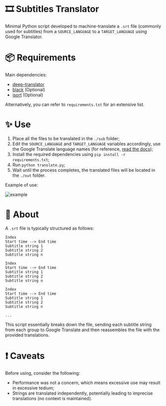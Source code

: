 # 🎞️ Subtitles Translator

Minimal Python script developed to machine-translate a `.srt` file (commonly used for subtitles) from a `SOURCE_LANGUAGE` to a `TARGET_LANGUAGE` using Google Translator.

# 📦 Requirements

Main dependencies:

* [deep-translator](https://pypi.org/project/deep-translator/)
* [black](https://pypi.org/project/black/) (Optional)
* [isort](https://pypi.org/project/isort/) (Optional)

Alternatively, you can refer to `requirements.txt` for an extensive list.

# ✨ Use

1. Place all the files to be translated in the `./sub` folder;
2. Edit the `SOURCE_LANGUAGE` and `TARGET_LANGUAGE` variables accordingly, use the Google Translate language names (for reference, [read the docs](https://deep-translator.readthedocs.io/en/latest/usage.html#google-translate));
3. Install the required dependencies using `pip install -r requirements.txt`;
4. Run `python translate.py`;
5. Wait until the process completes, the translated files will be located in the `./out` folder.

Example of use:

![example](https://github.com/gvmossato/subtitles-translator/assets/41247052/14cdca30-9811-4807-b29d-e3c37b6c7c1d)

# 📝 About

A `.srt` file is typically structured as follows:

```
Index
Start time --> End time
Subtitle string 1
Subtitle string 2
Subtitle string n

Index
Start time --> End time
Subtitle string 1
Subtitle string 2
Subtitle string n

Index
Start time --> End time
Subtitle string 1
Subtitle string 2
Subtitle string n

...
```

This script essentially breaks down the file, sending each subtitle string from each group to Google Translate and then reassembles the file with the provided translations.

# ❗ Caveats

Before using, consider the following:

* Performance was not a concern, which means excessive use may result in excessive tedium;
* Strings are translated independently, potentially leading to imprecise translations (no context is maintained).
